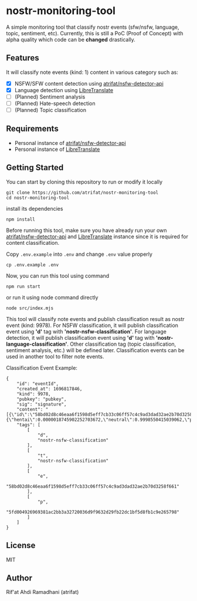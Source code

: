 # nostr-monitoring-tool

A simple monitoring tool that classify nostr events (sfw/nsfw, language, topic, sentiment, etc). Currently, this is still a PoC (Proof of Concept) with alpha quality which code can be **changed** drastically.

## Features

It will classify note events (kind: 1) content in various category such as:

- [x] NSFW/SFW content detection using [atrifat/nsfw-detector-api](https://github.com/atrifat/nsfw-detector-api)
- [x] Language detection using [LibreTranslate](https://github.com/LibreTranslate/LibreTranslate)
- [ ] (Planned) Sentiment analysis
- [ ] (Planned) Hate-speech detection
- [ ] (Planned) Topic classification

## Requirements
- Personal instance of [atrifat/nsfw-detector-api](https://github.com/atrifat/nsfw-detector-api)
- Personal instance of [LibreTranslate](https://github.com/LibreTranslate/LibreTranslate)

## Getting Started

You can start by cloning this repository to run or modify it locally

```
git clone https://github.com/atrifat/nostr-monitoring-tool
cd nostr-monitoring-tool
```

install its dependencies

```
npm install
```

Before running this tool, make sure you have already run your own [atrifat/nsfw-detector-api](https://github.com/atrifat/nsfw-detector-api) and [LibreTranslate](https://github.com/LibreTranslate/LibreTranslate) instance since it is required for content classification.

Copy `.env.example` into `.env` and change `.env` value properly
```
cp .env.example .env
``` 

Now, you can run this tool using command

```
npm run start
```

or run it using node command directly

```
node src/index.mjs
```

This tool will classify note events and publish classification result as nostr event (kind: 9978). For NSFW classification, it will publish classification event using **'d'** tag with **'nostr-nsfw-classification'**. For language detection, it will publish classification event using **'d'** tag with **'nostr-language-classification'**. Other classification tag (topic classification, sentiment analysis, etc.) will be defined later. Classification events can be used in another tool to filter note events.

Classification Event Example:

```
{
    "id": "eventId",
    "created_at": 1696817846,
    "kind": 9978,
    "pubkey": "pubkey",
    "sig": "signature",
    "content": "[{\"id\":\"58bd02d8c46eaa6f1598d5eff7cb33c06ff57c4c9ad3dad32ae2b70d3258f661\",\"author\":\"5fd004926969381ac2bb3a32720036d9f9632d29fb22dc1bf5d8fb1c9e265798\",\"is_activitypub_user\":false,\"has_content_warning\":false,\"has_nsfw_hashtag\":false,\"probably_nsfw\":false,\"high_probably_nsfw\":false,\"responsible_nsfw\":true,\"data\":{\"hentai\":0.0000018745902252703672,\"neutral\":0.9998550415039062,\"pornography\":0.0000746770019759424,\"sexy\":0.00006828152254456654,\"predictedLabel\":\"neutral\"},\"url\":\"https://image.nostr.build/b54386359e8ae33e261f29802ae690afc11f93096d9366c3317dd619f5d55c4a.jpg\"}]",
    "tags": [
        [
            "d",
            "nostr-nsfw-classification"
        ],
        [
            "t",
            "nostr-nsfw-classification"
        ],
        [
            "e",
            "58bd02d8c46eaa6f1598d5eff7cb33c06ff57c4c9ad3dad32ae2b70d3258f661"
        ],
        [
            "p",
            "5fd004926969381ac2bb3a32720036d9f9632d29fb22dc1bf5d8fb1c9e265798"
        ]
    ]
}
```

## License

MIT

## Author

Rif'at Ahdi Ramadhani (atrifat)
